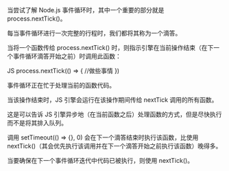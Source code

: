 
当尝试了解 Node.js 事件循环时，其中一个重要的部分就是 process.nextTick()。

每当事件循环进行一次完整的行程时，我们都将其称为一个滴答。

当将一个函数传给 process.nextTick() 时，则指示引擎在当前操作结束（在下一个事件循环滴答开始之前）时调用此函数：

JS
process.nextTick(() => {
  //做些事情
})

事件循环正在忙于处理当前的函数代码。

当该操作结束时，JS 引擎会运行在该操作期间传给 nextTick 调用的所有函数。

这是可以告诉 JS 引擎异步地（在当前函数之后）处理函数的方式，但是尽快执行而不是将其排入队列。

调用 setTimeout(() => {}, 0) 会在下一个滴答结束时执行该函数，比使用 nextTick()（其会优先执行该调用并在下一个滴答开始之前执行该函数）晚得多。

当要确保在下一个事件循环迭代中代码已被执行，则使用 nextTick()。
